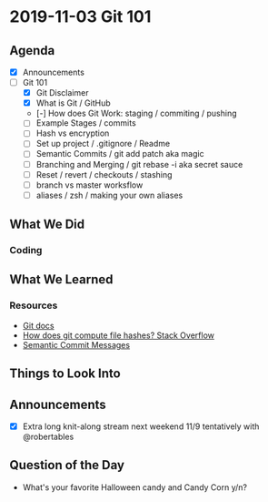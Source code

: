 # 2019-11-03 Git 101

## Agenda

- [x] Announcements
- [ ] Git 101
  - [x] Git Disclaimer
  - [x] What is Git / GitHub
  - [-] How does Git Work: staging / commiting / pushing
  - [ ] Example Stages / commits
  - [ ] Hash vs encryption
  - [ ] Set up project / .gitignore / Readme
  - [ ] Semantic Commits / git add patch aka magic
  - [ ] Branching and Merging / git rebase -i aka secret sauce
  - [ ] Reset / revert / checkouts / stashing
  - [ ] branch vs master worksflow
  - [ ] aliases / zsh / making your own aliases

## What We Did

### Coding

## What We Learned

### Resources

- [Git docs](https://git-scm.com/book/en/v1/Getting-Started-Git-Basics)
- [How does git compute file hashes? Stack Overflow](https://stackoverflow.com/questions/7225313/how-does-git-compute-file-hashes#7225329)
- [Semantic Commit Messages](https://seesparkbox.com/foundry/semantic_commit_messages)

## Things to Look Into

## Announcements

- [x] Extra long knit-along stream next weekend 11/9 tentatively with @robertables

## Question of the Day

- What's your favorite Halloween candy and Candy Corn y/n?
